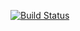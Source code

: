 [![Build Status](https://travis-ci.org/dokenedgar/iReporter.svg?branch=develop)](https://travis-ci.org/dokenedgar/iReporter)